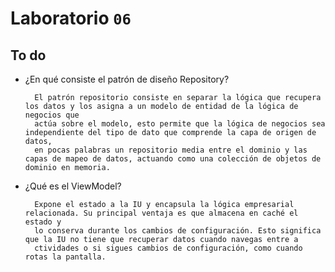 # Laboratorio `06`


## To do

- ¿En qué consiste el patrón de diseño Repository?

        El patrón repositorio consiste en separar la lógica que recupera los datos y los asigna a un modelo de entidad de la lógica de negocios que 
        actúa sobre el modelo, esto permite que la lógica de negocios sea independiente del tipo de dato que comprende la capa de origen de datos, 
        en pocas palabras un repositorio media entre el dominio y las capas de mapeo de datos, actuando como una colección de objetos de dominio en memoria.


- ¿Qué es el ViewModel?

        Expone el estado a la IU y encapsula la lógica empresarial relacionada. Su principal ventaja es que almacena en caché el estado y 
        lo conserva durante los cambios de configuración. Esto significa que la IU no tiene que recuperar datos cuando navegas entre a
        ctividades o si sigues cambios de configuración, como cuando rotas la pantalla.